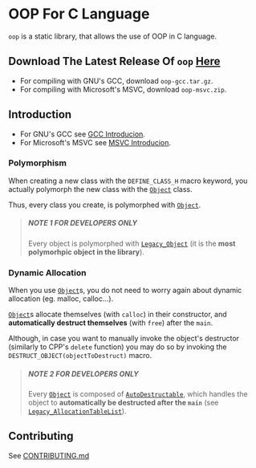 # OOP For C Language

`oop` is a static library, that allows the use of OOP in C language.

## Download The Latest Release Of `oop` [Here](https://github.com/taljacob2/oop/releases/)

- For compiling with GNU's GCC, download `oop-gcc.tar.gz`.
- For compiling with Microsoft's MSVC, download `oop-msvc.zip`.

## Introduction

- For GNU's GCC see [GCC Introducion](docs/GCCIntroduction.md).
- For Microsoft's MSVC see [MSVC Introducion](docs/MSVCIntroduction.md).

### Polymorphism

When creating a new class with the `DEFINE_CLASS_H` macro keyword, you actually polymorph the new class with the [`Object`](src/lib//oop/Object/Object.r) class.

Thus, every class you create, is polymorphed with [`Object`](src/lib//oop/Object/Object.r).

> ##### NOTE 1 FOR DEVELOPERS ONLY
> Every object is polymorphed with [`Legacy_Object`](src/lib/oop/Object/Legacy_Object.r)
  (it is the **most polymorhpic object in the library**).

### Dynamic Allocation

When you use [`Object`](src/lib//oop/Object/Object.r)s, you do not need to worry
again about dynamic allocation (eg. malloc, calloc...).

[`Object`](src/lib//oop/Object/Object.r)s allocate themselves (with `calloc`) in
their constructor, and **automatically destruct themselves** (with `free`) after
the `main`.

Although, in case you want to manually invoke the object's destructor (similarly to CPP's `delete` function) you may do so by invoking the `DESTRUCT_OBJECT(objectToDestruct)` macro.

> ##### NOTE 2 FOR DEVELOPERS ONLY
> Every [`Object`](src/lib//oop/Object/Object.r) is composed of [`AutoDestructable`](src/lib/oop/Object/AutoDestructable.r), which handles the object to **automatically be destructed after the `main`** (see
> [`Legacy_AllocationTableList`](/src/lib/oop/Object/Legacy_AllocationTableList.r)).

## Contributing

See [CONTRIBUTING.md](CONTRIBUTING.md)
